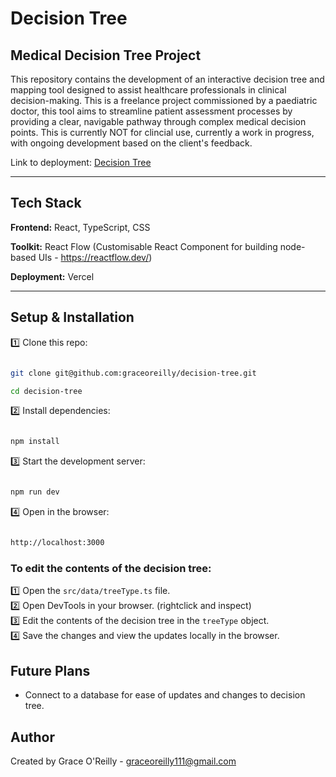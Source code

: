 # Decision Tree

## Medical Decision Tree Project
This repository contains the development of an interactive decision tree and mapping tool designed to assist healthcare professionals in clinical decision-making. This is a freelance project commissioned by a paediatric doctor, this tool aims to streamline patient assessment processes by providing a clear, navigable pathway through complex medical decision points. This is currently NOT for clincial use, currently a work in progress, with ongoing development based on the client's feedback.

Link to deployment: [Decision Tree](https://decision-tree-ten.vercel.app/)

---

## Tech Stack

**Frontend:** React, TypeScript, CSS

**Toolkit:** React Flow (Customisable React Component for building node-based UIs - https://reactflow.dev/)

**Deployment:** Vercel

---

## Setup & Installation

1️⃣ Clone this repo:

```bash

git clone git@github.com:graceoreilly/decision-tree.git

cd decision-tree

```

2️⃣ Install dependencies:

```bash

npm install

```

3️⃣ Start the development server:

```bash

npm run dev

```
4️⃣ Open in the browser:

```bash

http://localhost:3000

```

### To edit the contents of the decision tree:
1️⃣ Open the `src/data/treeType.ts` file. <br>
2️⃣ Open DevTools in your browser. (rightclick and inspect) <br>
3️⃣ Edit the contents of the decision tree in the `treeType` object. <br>
4️⃣ Save the changes and view the updates locally in the browser.

## Future Plans
- Connect to a database for ease of updates and changes to decision tree.

## Author

Created by Grace O'Reilly - graceoreilly111@gmail.com
